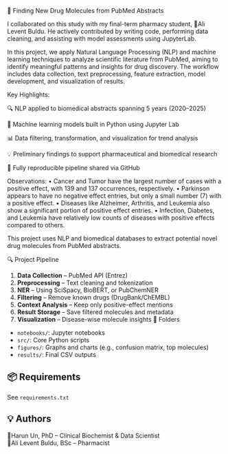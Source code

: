 🧬 Finding New Drug Molecules from PubMed Abstracts

I collaborated on this study with my final-term pharmacy student, 🔬Ali Levent Buldu. He actively contributed by writing code, performing data cleaning, and assisting with model assessments using JupyterLab.

In this project, we apply Natural Language Processing (NLP) and machine learning techniques to analyze scientific literature from PubMed, aiming to identify meaningful patterns and insights for drug discovery. The workflow includes data collection, text preprocessing, feature extraction, model development, and visualization of results.

Key Highlights:

🔍 NLP applied to biomedical abstracts spanning 5 years (2020–2025)

🧠 Machine learning models built in Python using Jupyter Lab

📊 Data filtering, transformation, and visualization for trend analysis

💡 Preliminary findings to support pharmaceutical and biomedical research

🔄 Fully reproducible pipeline shared via GitHub

Observations:
• Cancer and Tumor have the largest number of cases with a positive effect, with 139 and 137 occurrences, respectively.
• Parkinson appears to have no negative effect entries, but only a small number (7) with a positive effect.
• Diseases like Alzheimer, Arthritis, and Leukemia also show a significant portion of positive effect entries.
• Infection, Diabetes, and Leukemia have relatively low counts of diseases with positive effects compared to others.


This project uses NLP and biomedical databases to extract potential novel drug molecules from PubMed abstracts.

🔍 Project Pipeline
1. **Data Collection** – PubMed API (Entrez)
2. **Preprocessing** – Text cleaning and tokenization
3. **NER** – Using SciSpacy, BioBERT, or PubChemNER
4. **Filtering** – Remove known drugs (DrugBank/ChEMBL)
5. **Context Analysis** – Keep only positive-effect mentions
6. **Result Storage** – Save filtered molecules and metadata
7. **Visualization** – Disease-wise molecule insights
📁 Folders

- `notebooks/`: Jupyter notebooks
- `src/`: Core Python scripts
- `figures/`: Graphs and charts (e.g., confusion matrix, top molecules)
- `results/`: Final CSV outputs

## 📦 Requirements
See `requirements.txt`


## 💡 Authors
🔬Harun Un, PhD – Clinical Biochemist & Data Scientist  
🔬Ali Levent Buldu, BSc – Pharmacist
